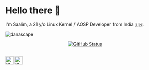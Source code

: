 # Hello there 👋

I'm Saalim, a 21 y/o Linux Kernel / AOSP Developer from India 🇮🇳.

<img src="https://komarev.com/ghpvc/?username=danascape&style=flat-square" alt="danascape" /><br>

<p align="center">
  <a href="https://github.com/danascape"><img alt="GitHub Status" src="https://github-readme-stats.vercel.app/api?username=danascape"></a>
</p><br>

  <a href="https://twitter.com/danascape">
    <img align="left" alt="Shubhamdeep Jha | Twitter" width="26px" src="https://github.com/TheDudeThatCode/TheDudeThatCode/blob/master/Assets/Twitter.svg" />
  </a>
  <a href="mailto:saalim.priv@gmail.com">
    <img align="left" alt="Shubhamdeep Jha | Gmail" width="26px" src="https://github.com/TheDudeThatCode/TheDudeThatCode/blob/master/Assets/Gmail.svg" />
  </a>

<!-- Thanks to :- ⭐️ From [TheDudeThatCode](https://github.com/TheDudeThatCode) -->
